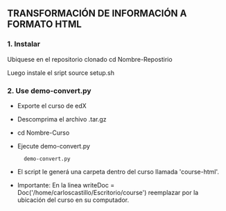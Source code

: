 ## TRANSFORMACIÓN DE INFORMACIÓN A FORMATO HTML

### 1. Instalar
Ubiquese en el repositorio clonado
	cd Nombre-Repostirio

Luego instale el sript source setup.sh

### 2. Use demo-convert.py
* Exporte el curso de edX
* Descomprima el archivo .tar.gz 
* cd Nombre-Curso
* Ejecute demo-convert.py

		demo-convert.py
	
* El script le generá una carpeta dentro del curso llamada 'course-html'.
* Importante: En la linea writeDoc = Doc('/home/carloscastillo/Escritorio/course') reemplazar por la ubicación del curso en su computador.
